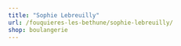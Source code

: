 ```yaml
---
title: "Sophie Lebreuilly"
url: /fouquieres-les-bethune/sophie-lebreuilly/
shop: boulangerie
---
```

